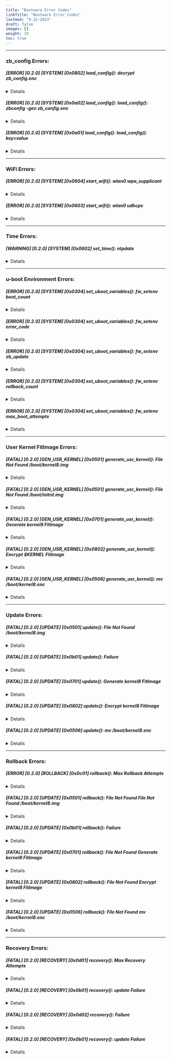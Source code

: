 ```yaml
---
title: "Bootware Error Codes"
linkTitle: "Bootware Error Codes"
lastmod: "9-22-2023"
draft: false
images: []
weight: 10
toc: true
---
```


-----
### **zb_config Errors:**

##### [ERROR] [0.2.0] [SYSTEM] [0x0802] load_config(): decrypt zb_config.enc
<details>

<summary>Details</summary>

Description: Failed to decrypt zb_config.enc

Cause: Corrupted zb_config.enc

</details>

##### [ERROR] [0.2.0] [SYSTEM] [0x0a02] load_config(): load_config(): zbconfig -gen zb_config.enc
<details>

<summary>Details</summary>

Description: Failed to generate zb_config.enc

Cause: Error writing to /boot/zb_config.enc

</details>
  
##### [ERROR] [0.2.0] [SYSTEM] [0x0a01] load_config(): load_config(): key=value
<details>

<summary>Details</summary>

Description: Unable to parse zb_config.enc

Cause: Corrupted zb_config.enc

</details>

-----
### **WiFi Errors:**

##### [ERROR] [0.2.0] [SYSTEM] [0x0604] start_wifi(): wlan0 wpa_supplicant
<details>

<summary>Details</summary>


Description: Failed to start wpa supplicant

Cause: Corrupted zb_config.enc

</details>

##### [ERROR] [0.2.0] [SYSTEM] [0x0603] start_wifi(): wlan0 udhcpc
<details>

<summary>Details</summary>

Description: Failed to get IP

Cause: Unable to connect to WiFi/Incorrect SSID/Credentials

</details>

-----
### **Time Errors:**

##### [WARNING] [0.2.0] [SYSTEM] [0x0602] set_time(): ntpdate
<details>

<summary>Details</summary>

Description: Failed to Sync Time

Cause: No network connectivity

</details>

-----
### **u-boot Environment Errors:**

##### [ERROR] [0.2.0] [SYSTEM] [0x0304] set_uboot_variables(): fw_setenv boot_count
<details>

<summary>Details</summary>

Description: Failed to write boot_count environment variable

Cause: Unable to write to /boot/uboot.env

</details>

##### [ERROR] [0.2.0] [SYSTEM] [0x0304] set_uboot_variables(): fw_setenv error_code
<details>

<summary>Details</summary>

Description: Failed to write error_code environment variable

Cause: Unable to write to /boot/uboot.env

</details>

##### [ERROR] [0.2.0] [SYSTEM] [0x0304] set_uboot_variables(): fw_setenv zb_update
<details>

<summary>Details</summary>

Description: Failed to write zb_update environment variable

Cause: Unable to write to /boot/uboot.env

</details>

##### [ERROR] [0.2.0] [SYSTEM] [0x0304] set_uboot_variables(): fw_setenv rollback_count
<details>

<summary>Details</summary>

Description: Failed to write rollback_count environment variable

Cause: Unable to write to /boot/uboot.env

</details>

##### [ERROR] [0.2.0] [SYSTEM] [0x0304] set_uboot_variables(): fw_setenv max_boot_attempts
<details>

<summary>Details</summary>

Description: Failed to write max_boot_attempts environment variable

Cause: Unable to write to /boot/uboot.env

</details>

-----
### **User Kernel FitImage Errors:**

##### [FATAL] [0.2.0] [GEN_USR_KERNEL] [0x0501] generate_usr_kernel(): File Not Found /boot/kernel8.img
<details>

<summary>Details</summary>

Description: /boot/kernel8.img not found

</details>

##### [FATAL] [0.2.0] [GEN_USR_KERNEL] [0x0501] generate_usr_kernel(): File Not Found /boot/initrd.img
<details>

<summary>Details</summary>

Description: /boot/initrd.img not found

</details>

##### [FATAL] [0.2.0] [GEN_USR_KERNEL] [0x0701] generate_usr_kernel(): Generate kernel8 FitImage
<details>

<summary>Details</summary>

Description: Failed to generate kernel8 FitImage

</details>

##### [FATAL] [0.2.0] [GEN_USR_KERNEL] [0x0802] generate_usr_kernel(): Encrypt $KERNEL FitImage
<details>

<summary>Details</summary>

Description: Failed to encrypt kernel8 FitImage

</details>

##### [FATAL] [0.2.0] [GEN_USR_KERNEL] [0x0506] generate_usr_kernel(): mv /boot/kernel8.enc
<details>

<summary>Details</summary>

Description: Failed to move kernel8.enc to /boot/kernel8.enc

Cause: Unable to write to /boot/kernel8.enc

</details>

-----
### **Update Errors:**

##### [FATAL] [0.2.0] [UPDATE] [0x0501] update(): File Not Found /boot/kernel8.img
<details>

<summary>Details</summary>

Description: /boot/kernel8.img not found

</details>

##### [FATAL] [0.2.0] [UPDATE] [0x0b01] update(): Failure
<details>

<summary>Details</summary>

Description: Unexpected ZBoot Update Failure

</details>

##### [FATAL] [0.2.0] [UPDATE] [0x0701] update(): Generate kernel8 FitImage
<details>

<summary>Details</summary>

Description: Failed to generate kernel8 FitImage

</details>

##### [FATAL] [0.2.0] [UPDATE] [0x0802] update(): Encrypt kernel8 FitImage
<details>

<summary>Details</summary>

Description: Failed to encrypt kernel8 FitImage

</details>

##### [FATAL] [0.2.0] [UPDATE] [0x0506] update(): mv /boot/kernel8.enc
<details>

<summary>Details</summary>

Description: Failed to move kernel8.enc to /boot/kernel8.enc

Cause: Unable to write to /boot/kernel8.enc

</details>

-----
### **Rollback Errors:**

##### [ERROR] [0.2.0] [ROLLBACK] [0x0c01] rollback(): Max Rollback Attempts
<details>

<summary>Details</summary>

Description: Maximum rollback attempts exceeded

</details>

##### [FATAL] [0.2.0] [UPDATE] [0x0501] rollback(): File Not Found File Not Found /boot/kernel8.img
<details>

<summary>Details</summary>

Description: /boot/kernel8.img not found

</details>

##### [FATAL] [0.2.0] [UPDATE] [0x0b01] rollback(): Failure
<details>

<summary>Details</summary>

Description: Unexpected Rollback Failure

</details>

##### [FATAL] [0.2.0] [UPDATE] [0x0701] rollback(): File Not Found Generate kernel8 FitImage
<details>

<summary>Details</summary>

Description: Failed to generate kernel8 FitImage

</details>

##### [FATAL] [0.2.0] [UPDATE] [0x0802] rollback(): File Not Found Encrypt kernel8 FitImage
<details>

<summary>Details</summary>

Description: Failed to encrypt kernel8 FitImage

</details>

##### [FATAL] [0.2.0] [UPDATE] [0x0506] rollback(): File Not Found mv /boot/kernel8.enc
<details>

<summary>Details</summary>

Description: Failed to move kernel8.enc to /boot/kernel8.enc

Cause: Unable to write to /boot/kernel8.enc

</details>

-----
### **Recovery Errors:**

##### [FATAL] [0.2.0] [RECOVERY] [0x0d01] recovery(): Max Recovery Attempts
<details>

<summary>Details</summary>

Description: Maximum recovery attempts exceeded

</details>

##### [FATAL] [0.2.0] [RECOVERY] [0x0b01] recovery(): update Failure
<details>

<summary>Details</summary>

Description: Unexpected Recovery Update Failure

</details>

##### [FATAL] [0.2.0] [RECOVERY] [0x0d02] recovery(): Failure
<details>

<summary>Details</summary>

Description: Unexpected Recovery Failure

</details>

##### [FATAL] [0.2.0] [RECOVERY] [0x0b01] recovery(): update Failure
<details>

<summary>Details</summary>

Description: Unexpected Recovery Update Failure

</details>

